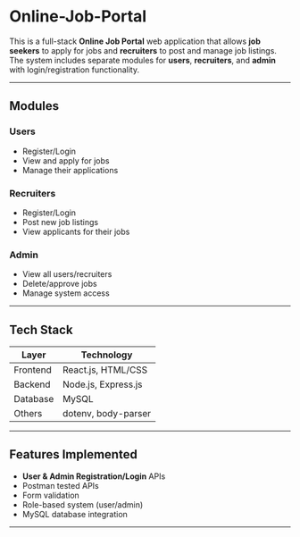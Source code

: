 #  Online-Job-Portal

This is a full-stack **Online Job Portal** web application that allows **job seekers** to apply for jobs and **recruiters** to post and manage job listings. The system includes separate modules for **users**, **recruiters**, and **admin** with login/registration functionality.

---

##  Modules

###  Users
- Register/Login
- View and apply for jobs
- Manage their applications

###  Recruiters
- Register/Login
- Post new job listings
- View applicants for their jobs

### Admin
- View all users/recruiters
- Delete/approve jobs
- Manage system access

---

##  Tech Stack

| Layer       | Technology          |
|-------------|---------------------|
| Frontend    | React.js, HTML/CSS  |
| Backend     | Node.js, Express.js |
| Database    | MySQL               |
| Others      | dotenv, body-parser |

---

## Features Implemented

-  **User & Admin Registration/Login** APIs
-  Postman tested APIs
-  Form validation
-  Role-based system (user/admin)
-  MySQL database integration

---




